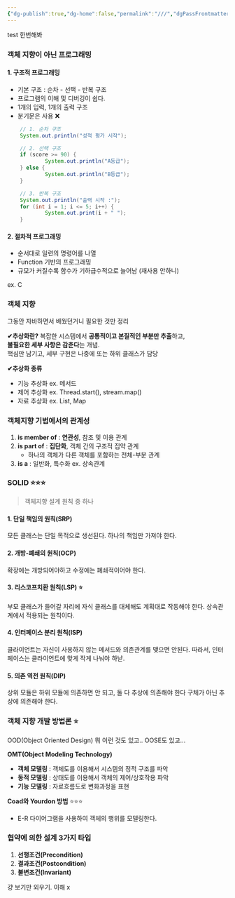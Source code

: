 ```yaml
---
{"dg-publish":true,"dg-home":false,"permalink":"///","dgPassFrontmatter":true,"created":"2025-05-05T21:41:44.744+09:00","updated":"2025-05-06T15:10:53.153+09:00"}
---
```


test
한번해봐
### 객체 지향이 아닌 프로그래밍 
#### 1. 구조적 프로그래밍 

- 기본 구조 : 순차 - 선택 - 반복 구조 
- 프로그램의 이해 및 디버깅이 쉽다.
- 1개의 입력, 1개의 출력 구조 
- 분기문은 사용 ❌
```java
	// 1. 순차 구조
	System.out.println("성적 평가 시작");

	// 2. 선택 구조
	if (score >= 90) {
			System.out.println("A등급");
	} else {
			System.out.println("B등급");
	}

	// 3. 반복 구조
	System.out.println("출력 시작 :");
	for (int i = 1; i <= 5; i++) {
			System.out.print(i + " ");
	}
```


#### 2. 절차적 프로그래밍 

- 순서대로 일련의 명령어를 나열
- Function 기반의 프로그래밍 
- 규모가 커질수록 함수가 기하급수적으로 늘어남 (재사용 안하니)

ex. C

### 객체 지향 

그동안 자바하면서 배웠던거니 필요한 것만 정리 

**✔추상화란?**
복잡한 시스템에서 **공통적이고 본질적인 부분만 추출**하고,  
**불필요한 세부 사항은 감춘다**는 개념.  
핵심만 남기고, 세부 구현은 나중에 또는 하위 클래스가 담당


**✔추상화 종류** 
- 기능 추상화 ex. 메서드 
- 제어 추상화  ex. Thread.start(), stream.map()
- 자료 추상화 ex. List, Map


### 객체지향 기법에서의 관계성

1. **is member of** : **연관성**, 참조 및 이용 관계
2. **is part of** : **집단화**, 객체 간의 구조적 집약 관계
	- 하나의 객체가 다른 객체를 포함하는 전체-부분 관계
3. **is a** : 일반화, 특수화  ex. 상속관계 


### SOLID ⭐⭐⭐
> 객체지향 설계 원칙 중 하나 

#### 1. 단일 책임의 원칙(SRP)
모든 클래스는 단일 목적으로 생선된다.
하나의 책임만 가져야 한다.

#### 2. 개방-폐쇄의 원칙(OCP)
확장에는 개방되어야하고 수정에는 폐쇄적이어야 한다.

#### 3. 리스코프치환 원칙(LSP) ⭐
부모 클래스가 들어갈 자리에 자식 클래스를 대체해도 계획대로 작동해야 한다.
상속관계에서 적용되는 원칙이다.

#### 4. 인터페이스 분리 원칙(ISP)
클라이언트는 자신이 사용하지 않는 메서드와 의존관계를 맺으면 안된다.
따라서, 인터페이스는 클라이언트에 맞게 작게 나눠야 하낟.
#### 5. 의존 역전 원칙(DIP)
상위 모듈은 하위 모듈에 의존하면 안 되고, 둘 다 추상에 의존해야 한다
구체가 아닌 추상에 의존해야 한다.

### 객체 지향 개발 방법론 ⭐
OOD(Object Oriented Design) 뭐 이런 것도 있고..
OOSE도 있고...

**OMT(Object Modeling Technology)**
- **객체 모델링** : 객체도를 이용해서 시스템의 정적 구조를 파악 
- **동적 모델링** : 상태도를 이용해서 객체의 제어/상호작용 파악
- **기능 모델링** : 자료흐름도로 변화과정을 표현 

**Coad와 Yourdon 방법**  ⭐⭐⭐
- E-R 다이어그램을 사용하여 객체의 행위를 모델링한다.


### 협약에 의한 설계 3가지 타입 
1. **선행조건(Precondition)**
2. **결과조건(Postcondition)**
3. **불변조건(Invariant)**

걍 보기만 외우기. 이해 x 














